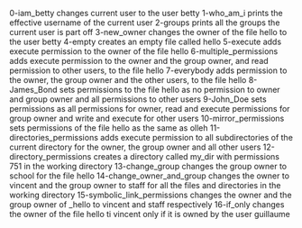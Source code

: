 0-iam_betty changes current user to the user betty
1-who_am_i prints the effective username of the current user
2-groups prints all the groups the current user is part off
3-new_owner changes the owner of the file hello to the user betty
4-empty creates an empty file called hello
5-execute adds execute permission to the owner of the file hello
6-multiple_permissions adds execute permission to the owner and the group owner, and read permission to other users, to the file hello
7-everybody adds permission to the owner, the group owner and the other users, to the file hello
8-James_Bond sets permissions to the file hello as no permission to owner and group owner and all permissions to other users
9-John_Doe sets permissions as all permissions for owner, read and execute permissions for group owner and write and execute for other users
10-mirror_permissions sets permissions of the file hello as the same as olleh
11-directories_permissions adds execute permission to all subdirectories of the current directory for the owner, the group owner and all other users
12-directory_permissions creates a directory called my_dir with permissions 751 in the working directory
13-change_group changes the group owner to school for the file hello
14-change_owner_and_group changes the owner to vincent and the group owner to staff for all the files and directories in the working directory
15-symbolic_link_permissions changes the owner and the group owner of _hello to vincent and staff respectively
16-if_only changes the owner of the file hello ti vincent only if it is owned by the user guillaume
